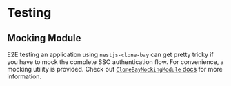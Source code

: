 # Testing

## Mocking Module

E2E testing an application using `nestjs-clone-bay` can get pretty tricky if you have to mock the complete SSO authentication flow. For convenience, a mocking utility is provided. Check out [`CloneBayMockingModule` docs](./api/classes/CloneBayMockingModule.md) for more information.
